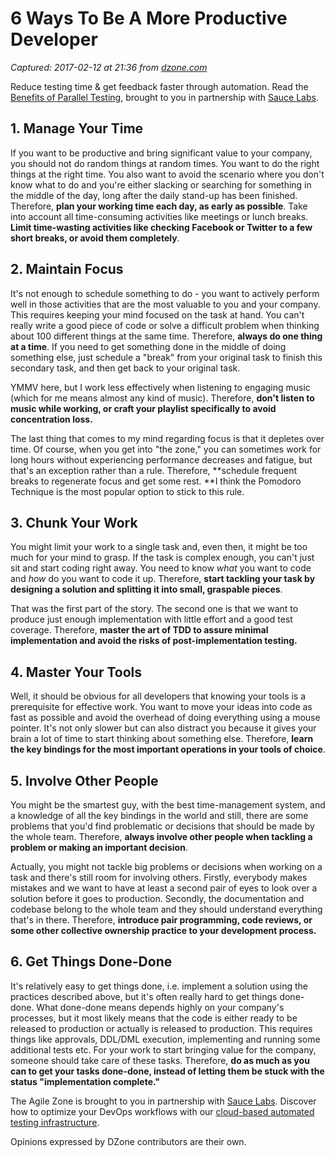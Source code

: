 # 6 Ways To Be A More Productive Developer

_Captured: 2017-02-12 at 21:36 from [dzone.com](https://dzone.com/articles/6-ways-to-be-a-more-productive-developer?edition=268939&utm_source=Daily%20Digest&utm_medium=email&utm_campaign=dd%202017-02-12)_

Reduce testing time & get feedback faster through automation. Read the [Benefits of Parallel Testing](https://dzone.com/go?i=124039&u=http%3A%2F%2Finfo.saucelabs.com%2Fpaper-benefits-of-parallel-testing.html%3Futm_campaign%3Dparalleltestingwp%26utm_medium%3Dtextlink%26utm_source%3Ddzone-agile), brought to you in partnership with [Sauce Labs](https://dzone.com/go?i=124039&u=http%3A%2F%2Finfo.saucelabs.com%2Fpaper-benefits-of-parallel-testing.html%3Futm_campaign%3Dparalleltestingwp%26utm_medium%3Dtextlink%26utm_source%3Ddzone-agile).

## 1\. Manage Your Time

If you want to be productive and bring significant value to your company, you should not do random things at random times. You want to do the right things at the right time. You also want to avoid the scenario where you don't know what to do and you're either slacking or searching for something in the middle of the day, long after the daily stand-up has been finished. Therefore, **plan your working time each day, as early as possible**. Take into account all time-consuming activities like meetings or lunch breaks. **Limit time-wasting activities like checking Facebook or Twitter to a few short breaks, or avoid them completely**.

## 2\. Maintain Focus

It's not enough to schedule something to do - you want to actively perform well in those activities that are the most valuable to you and your company. This requires keeping your mind focused on the task at hand. You can't really write a good piece of code or solve a difficult problem when thinking about 100 different things at the same time. Therefore, **always do one thing at a time**. If you need to get something done in the middle of doing something else, just schedule a "break" from your original task to finish this secondary task, and then get back to your original task.

YMMV here, but I work less effectively when listening to engaging music (which for me means almost any kind of music). Therefore, **don't listen to music while working, or craft your playlist specifically to avoid concentration loss.**

The last thing that comes to my mind regarding focus is that it depletes over time. Of course, when you get into "the zone," you can sometimes work for long hours without experiencing performance decreases and fatigue, but that's an exception rather than a rule. Therefore, **schedule frequent breaks to regenerate focus and get some rest. **I think the Pomodoro Technique is the most popular option to stick to this rule.

## 3\. Chunk Your Work

You might limit your work to a single task and, even then, it might be too much for your mind to grasp. If the task is complex enough, you can't just sit and start coding right away. You need to know _what_ you want to code and _how_ do you want to code it up. Therefore, **start tackling your task by designing a solution and splitting it into small, graspable pieces**.

That was the first part of the story. The second one is that we want to produce just enough implementation with little effort and a good test coverage. Therefore, **master the art of TDD to assure minimal implementation and avoid the risks of post-implementation testing.**

## 4\. Master Your Tools

Well, it should be obvious for all developers that knowing your tools is a prerequisite for effective work. You want to move your ideas into code as fast as possible and avoid the overhead of doing everything using a mouse pointer. It's not only slower but can also distract you because it gives your brain a lot of time to start thinking about something else. Therefore, **learn the key bindings for the most important operations in your tools of choice**.

## 5\. Involve Other People

You might be the smartest guy, with the best time-management system, and a knowledge of all the key bindings in the world and still, there are some problems that you'd find problematic or decisions that should be made by the whole team. Therefore, **always involve other people when tackling a problem or making an important decision**.

Actually, you might not tackle big problems or decisions when working on a task and there's still room for involving others. Firstly, everybody makes mistakes and we want to have at least a second pair of eyes to look over a solution before it goes to production. Secondly, the documentation and codebase belong to the whole team and they should understand everything that's in there. Therefore, **introduce pair programming, code reviews, or some other collective ownership practice to your development process.**

## 6\. Get Things Done-Done

It's relatively easy to get things done, i.e. implement a solution using the practices described above, but it's often really hard to get things done-done. What done-done means depends highly on your company's processes, but it most likely means that the code is either ready to be released to production or actually is released to production. This requires things like approvals, DDL/DML execution, implementing and running some additional tests etc. For your work to start bringing value for the company, someone should take care of these tasks. Therefore, **do as much as you can to get your tasks done-done, instead of letting them be stuck with the status "implementation complete."**

The Agile Zone is brought to you in partnership with [Sauce Labs](https://dzone.com/go?i=121022&u=http%3A%2F%2Finfo.saucelabs.com%2FHow-to-Get-the-Most-out-of-CICD-Workflow.html%3Futm_campaign%3Ddevops%2Bwp%26utm_medium%3Dtextlink%26utm_source%3Ddzone-agile). Discover how to optimize your DevOps workflows with our [cloud-based automated testing infrastructure](https://dzone.com/go?i=121022&u=http%3A%2F%2Finfo.saucelabs.com%2FHow-to-Get-the-Most-out-of-CICD-Workflow.html%3Futm_campaign%3Ddevops%2Bwp%26utm_medium%3Dtextlink%26utm_source%3Ddzone-agile).

Opinions expressed by DZone contributors are their own.
